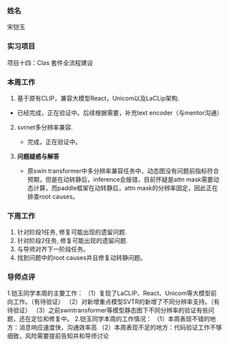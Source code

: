 ### 姓名
宋铠玉
### 实习项目
项目十四：Clas 套件全流程建设

### 本周工作

1. 基于原有CLIP，兼容大模型React，Unicom以及LaCLip架构.
 * 已经完成，正在验证中。后续根据需要，补充text encoder（与mentor沟通）


2. svrnet多分辨率兼容.

	* 完成，正在验证中。

3. **问题疑惑与解答**

    * 原swin transformer中多分辨率兼容任务中，动态图没有问题前指标符合预期，但是在动转静后，inference会报错，目前怀疑是attn mask需要动态计算，而paddle框架在动转静后，attn mask的分辨率固定，因此正在排查root causes。


### 下周工作

1. 针对阶段1任务, 修复可能出现的遗留问题.
2. 针对阶段2任务, 修复可能出现的遗留问题.
3. 与导师对齐下一阶段任务。
4. 找到问题中的root causes并且修复动转静问题。

### 导师点评
1.铠玉同学本周的主要工作：
（1）复现了LaCLIP、React、Unicom等大模型前向工作。（有待验证）
（2）对新增重点模型SVTR的新增了不同分辨率支持。（有待验证）
（3）之前swintransformer等模型静态图下不同分辨率的验证有些问题，还在定位和修复中。
2.铠玉同学本周的工作情况：
（1）本周表现不错的地方：消息响应速度快，沟通效率高
（2）本周表现不足的地方：代码验证工作不够细致，风险需要提前告知并和导师讨论
